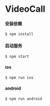 # VideoCall

#### 安装依赖
`$ npm install`

#### 启动服务
`$ npm start`

#### ios
`$ npm run ios`

#### android
`$ npm run android`


